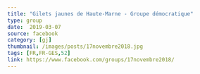 ```yaml
---
title: "Gilets jaunes de Haute-Marne - Groupe démocratique"
type: group
date:  2019-03-07
source: facebook
category: [gj]
thumbnail: /images/posts/17novembre2018.jpg
tags: [FR,FR-GES,52]
link: https://www.facebook.com/groups/17novembre2018/
---
```

